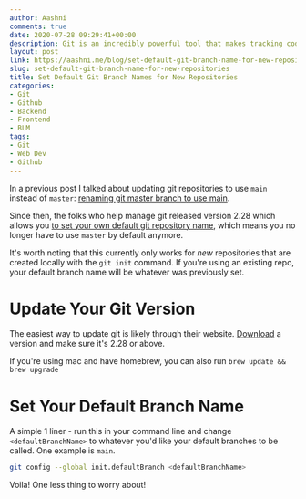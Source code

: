 ```yaml
---
author: Aashni
comments: true
date: 2020-07-28 09:29:41+00:00
description: Git is an incredibly powerful tool that makes tracking code changes and collaborating with others extremely easy. Here's how to set a default branch name to replace master when initiating a repository locally.
layout: post
link: https://aashni.me/blog/set-default-git-branch-name-for-new-repositories/
slug: set-default-git-branch-name-for-new-repositories
title: Set Default Git Branch Names for New Repositories
categories:
- Git
- Github
- Backend
- Frontend
- BLM
tags:
- Git
- Web Dev
- Github
---
```


In a previous post I talked about updating git repositories to use `main` instead of `master`: [renaming git master branch to use main](./../rename-git-master-main/).

Since then, the folks who help manage git released version 2.28 which allows you [to set your own default git repository name](https://lore.kernel.org/git/xmqq5za8hpir.fsf@gitster.c.googlers.com/), which means you no longer have to use `master` by default anymore.

It's worth noting that this currently only works for _new_ repositories that are created locally with the `git init` command. If you're using an existing repo, your default branch name will be whatever was previously set.

# Update Your Git Version

The easiest way to update git is likely through their website. [Download](https://git-scm.com/downloads) a version and make sure it's 2.28 or above.

If you're using mac and have homebrew, you can also run `brew update && brew upgrade`

# Set Your Default Branch Name

A simple 1 liner - run this in your command line and change `<defaultBranchName>` to whatever you'd like your default branches to be called. One example is `main`.

```bash
git config --global init.defaultBranch <defaultBranchName>
```

Voila! One less thing to worry about!
